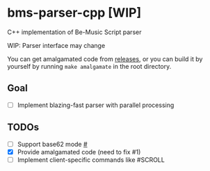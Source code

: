 # bms-parser-cpp [WIP]

C++ implementation of Be-Music Script parser 

WIP: Parser interface may change

You can get amalgamated code from [releases](https://github.com/SNURhythm/bms-parser-cpp/releases), or you can build it by yourself by running `make amalgamate` in the root directory.

## Goal
- [ ] Implement blazing-fast parser with parallel processing

## TODOs 
- [ ] Support base62 mode [#](https://twitter.com/Nekokan_Server/status/1762783932721098858)
- [x] Provide amalgamated code (need to fix #1)
- [ ] Implement client-specific commands like #SCROLL
